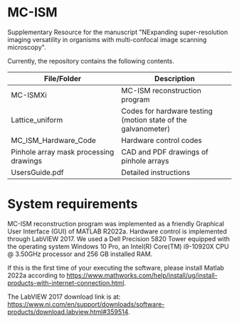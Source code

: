 # MC-ISM
Supplementary Resource for the manuscript "NExpanding super-resolution imaging versatility in organisms with multi-confocal image scanning microscopy".

Currently, the repository contains the following contents.

| File/Folder     | Description |
| ----------- | ----------- |
| MC-ISMXi    | MC-ISM reconstruction program|
| Lattice_uniform|Codes for hardware testing (motion state of the galvanometer)|
| MC_ISM_Hardware_Code|Hardware control codes|
|Pinhole array mask processing drawings|CAD and PDF drawings of pinhole arrays|
| UsersGuide.pdf| Detailed instructions|


# System requirements
MC-ISM reconstruction program was implemented as a friendly Graphical User Interface (GUI) of MATLAB R2022a. Hardware control is implemented through LabVIEW 2017. We used a Dell Precision 5820 Tower equipped with the operating system Windows 10 Pro, an Intel(R) Core(TM) i9-10920X CPU @ 3.50GHz processor and 256 GB installed RAM.

If this is the first time of your executing the software, please install Matlab 2022a according to https://www.mathworks.com/help/install/ug/install-products-with-internet-connection.html. 

The LabVIEW 2017 download link is at: https://www.ni.com/en/support/downloads/software-products/download.labview.html#359514.
